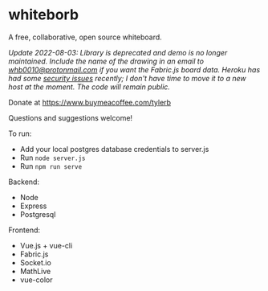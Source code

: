 # whiteborb

A free, collaborative, open source whiteboard.

*Update 2022-08-03: Library is deprecated and demo is no longer maintained. Include the name of the drawing in an email to whb0010@protonmail.com if you want the Fabric.js board data. Heroku has had some [security issues](https://www.protocol.com/bulletins/heroku-github-cyberattack-passwords-stolen) recently; I don't have time to move it to a new host at the moment. The code will remain public.*

Donate at https://www.buymeacoffee.com/tylerb

Questions and suggestions welcome!

To run:
- Add your local postgres database credentials to server.js
- Run `node server.js`
- Run `npm run serve`

Backend:
- Node
- Express
- Postgresql

Frontend:
- Vue.js + vue-cli
- Fabric.js
- Socket.io
- MathLive
- vue-color
